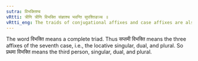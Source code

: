 ```yaml
---
sutra: विभक्तिश्च
vRtti: त्रीणि त्रीणि विभक्ति संज्ञाश्च भवन्ति सुपश्तिङञ्च ॥
vRtti_eng: The traids of conjugational affixes and case affixes are also called _vibhakti_ or Inflective affixes.
---
```

The word विभक्ति means a complete triad. Thus सप्तमी विभक्ति means the three affixes of the seventh case, i.e., the locative singular, dual, and plural. So प्रथमा विभक्ति means the third person, singular, dual, and plural.
